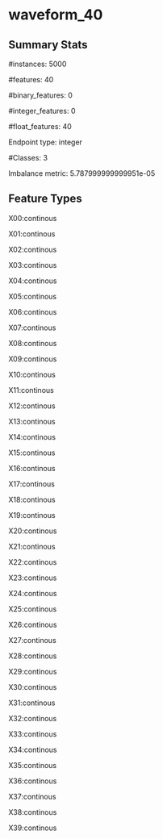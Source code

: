 # waveform_40

## Summary Stats

#instances: 5000

#features: 40

  #binary_features: 0

  #integer_features: 0

  #float_features: 40

Endpoint type: integer

#Classes: 3

Imbalance metric: 5.787999999999951e-05

## Feature Types

 X00:continous

X01:continous

X02:continous

X03:continous

X04:continous

X05:continous

X06:continous

X07:continous

X08:continous

X09:continous

X10:continous

X11:continous

X12:continous

X13:continous

X14:continous

X15:continous

X16:continous

X17:continous

X18:continous

X19:continous

X20:continous

X21:continous

X22:continous

X23:continous

X24:continous

X25:continous

X26:continous

X27:continous

X28:continous

X29:continous

X30:continous

X31:continous

X32:continous

X33:continous

X34:continous

X35:continous

X36:continous

X37:continous

X38:continous

X39:continous

